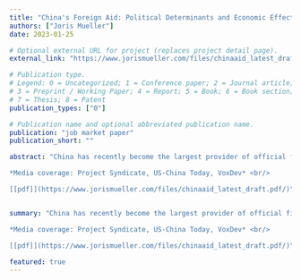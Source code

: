 ```yaml
--- 
title: "China's Foreign Aid: Political Determinants and Economic Effects"
authors: ["Joris Mueller"]
date: 2023-01-25

# Optional external URL for project (replaces project detail page).
external_link: "https://www.jorismueller.com/files/chinaaid_latest_draft.pdf"

# Publication type.
# Legend: 0 = Uncategorized; 1 = Conference paper; 2 = Journal article;
# 3 = Preprint / Working Paper; 4 = Report; 5 = Book; 6 = Book section;
# 7 = Thesis; 8 = Patent
publication_types: ["0"]

# Publication name and optional abbreviated publication name.
publication: "job market paper"
publication_short: ""

abstract: "China has recently become the largest provider of official finance to developing countries. I link project-level data with administrative firm-level data from China to identify political determinants and economic consequences of Chinese foreign aid. I document that when there is labor unrest in a Chinese prefecture, contracts for infrastructure aid projects are allocated to state-owned firms in the prefecture, and employment by these firms increases. Connections between these firms and other countries mean that China's response to domestic unrest affects the allocation of Chinese aid projects to recipient countries. I exploit this variation to develop a novel instrument for identifying the causal effects of Chinese aid on recipients. I find large positive short-term and small long-term effects on GDP, consumption and employment. <br/>

*Media coverage: Project Syndicate, US-China Today, VoxDev* <br/>

[[pdf]](https://www.jorismueller.com/files/chinaaid_latest_draft.pdf/)"


summary: "China has recently become the largest provider of official finance to developing countries. I link project-level data with administrative firm-level data from China to identify political determinants and economic consequences of Chinese foreign aid. I document that when there is labor unrest in a Chinese prefecture, contracts for infrastructure aid projects are allocated to state-owned firms in the prefecture, and employment by these firms increases. Connections between these firms and other countries mean that China's response to domestic unrest affects the allocation of Chinese aid projects to recipient countries. I exploit this variation to develop a novel instrument for identifying the causal effects of Chinese aid on recipients. I find large positive short-term and small long-term effects on GDP, consumption and employment. <br/>

*Media coverage: Project Syndicate, US-China Today, VoxDev* <br/>

[[pdf]](https://www.jorismueller.com/files/chinaaid_latest_draft.pdf/)"

featured: true
---
```


